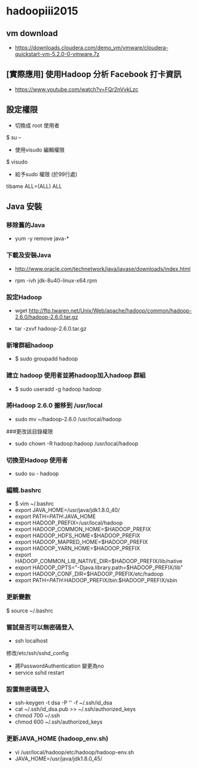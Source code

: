 # hadoopiii2015

## vm download

- https://downloads.cloudera.com/demo_vm/vmware/cloudera-quickstart-vm-5.2.0-0-vmware.7z

## [實際應用] 使用Hadoop 分析 Facebook 打卡資訊

- https://www.youtube.com/watch?v=FQr2nVvkLzc

## 設定權限
- 切換成 root 使用者

$ su –

- 使用visudo 編輯權限

$ visudo 

- 給予sudo 權限 (於99行處)

tibame	ALL=(ALL)	ALL

## Java 安裝

### 移除舊的Java
- yum -y remove java-*

### 下載及安裝Java

- http://www.oracle.com/technetwork/java/javase/downloads/index.html

- rpm -ivh jdk-8u40-linux-x64.rpm



### 設定Hadoop

- wget http://ftp.twaren.net/Unix/Web/apache/hadoop/common/hadoop-2.6.0/hadoop-2.6.0.tar.gz

- tar -zxvf hadoop-2.6.0.tar.gz

### 新增群組hadoop
- $ sudo groupadd hadoop

### 建立 hadoop 使用者並將hadoop加入hadoop 群組
- $ sudo useradd -g hadoop hadoop

### 將Hadoop 2.6.0 搬移到 /usr/local
- sudo mv ~/hadoop-2.6.0 /usr/local/hadoop

###更改該目錄權限
- sudo chown -R hadoop:hadoop /usr/local/hadoop

### 切換至Hadoop 使用者
- sudo su - hadoop

### 編輯.bashrc
- $ vim ~/.bashrc
- export JAVA_HOME=/usr/java/jdk1.8.0_40/
- export PATH=$PATH:$JAVA_HOME
- export HADOOP_PREFIX=/usr/local/hadoop 
- export HADOOP_COMMON_HOME=$HADOOP_PREFIX 
- export HADOOP_HDFS_HOME=$HADOOP_PREFIX 
- export HADOOP_MAPRED_HOME=$HADOOP_PREFIX 
- export HADOOP_YARN_HOME=$HADOOP_PREFIX 
- export HADOOP_COMMON_LIB_NATIVE_DIR=$HADOOP_PREFIX/lib/native
- export HADOOP_OPTS="-Djava.library.path=$HADOOP_PREFIX/lib"
- export HADOOP_CONF_DIR=$HADOOP_PREFIX/etc/hadoop 
- export PATH=$PATH:$HADOOP_PREFIX/bin:$HADOOP_PREFIX/sbin

### 更新變數
$ source ~/.bashrc

### 嘗試是否可以無密碼登入
- ssh localhost

修改/etc/ssh/sshd_config
- 將PasswordAuthentication 變更為no
- service sshd restart

### 設置無密碼登入
- ssh-keygen -t dsa -P '' -f ~/.ssh/id_dsa
- cat ~/.ssh/id_dsa.pub >> ~/.ssh/authorized_keys
- chmod 700 ~/.ssh
- chmod 600  ~/.ssh/authorized_keys

### 更新JAVA_HOME (hadoop_env.sh)
- vi /usr/local/hadoop/etc/hadoop/hadoop-env.sh
- JAVA_HOME=/usr/java/jdk1.8.0_45/

